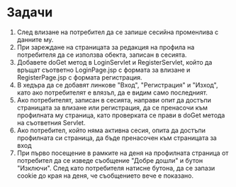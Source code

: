# Задачи

1. След влизане на потребител да се запише сесийна променлива с данните му.
2. При зареждане на страницата за редакция на профила на потребителя да се използва обекта, записан в сесията.
3. Добавете doGet метод в LoginServlet и RegisterServlet, който да връщат съответно LoginPage.jsp с формата за влизане и RegisterPage.jsp с формата регистрация.
4. В хедъра да се добавят линкове "Вход", "Регистрация" и "Изход", като ако потребителят е влязъл, да е видим само последният.
5. Ако потребителят, записан в сесията, направи опит да достъпи страницата за влизане или регистрация, да се пренасочи към профилната му страница, като проверката се прави в doGet метода на съответния Servlet.
6. Ако потребител, който няма активна сесия, опита да достъпи профилната си страница, да бъде пренасочен към страницата за вход
7. При първо посещение в рамките на деня на профилната страница от потребител да се изведе съобщение "Добре дошли" и бутон "Изключи". След като потребителя натисне бутона, да се запази cookie до края на деня, че съобщението вече е показано.

